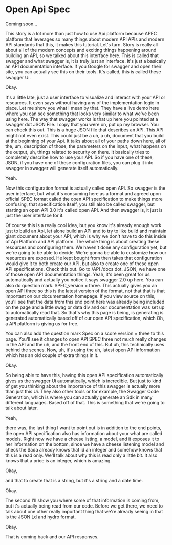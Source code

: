 # Open Api Spec

Coming soon...

This story is a lot more than just how to use Api platform because APEC platform that
leverages so many things about modern API APIs and modern API standards that this, it
makes this tutorial. Let's turn. Story is really all about all of the modern concepts
and exciting things happening around building an API, so we talked about this
interface here. This is called that swagger and what swagger is, it is truly just an
interface. It's just a basically an API documentation interface. If you Google for
swagger and open their site, you can actually see this on their tools. It's called,
this is called these swagger Ui.

Okay.

It's a little late, just a user interface to visualize and interact with your API or
resources. It even says without having any of the implementation logic in place. Let
me show you what I mean by that. They have a live demo here where you can see
something that looks very similar to what we've been using here. The way that swagger
works is that up here you pointed at a swagger dot JSON File. I copy that you were
on, put up my browser. You can check this out. This is a huge JSON file that
describes an API. This API might not even exist. This could just be a uh, a uh,
document that you build at the beginning of your Api. It talks about all of your
paths down here, all of the, um, description of those, the parameters on the input,
what happens on the output, uh, things related to security on there. It basically
tries to completely describe how to use your API. So if you have one of these, JSON,
if you have one of these configuration files, you can plug it into swagger in swagger
will generate itself automatically.

Yeah.

Now this configuration format is actually called open API. So swagger is the user
interface, but what it's consuming here as a format and agreed upon official SPEC
format called the open API specification to make things more confusing, that
specification itself, you still also be called swagger, but starting an open API 3.0
it's called open API. And then swagger is, it just is just the user interface for it.

Of course this is a really cool idea, but you know it's already enough work just to
build an Api, let alone build an API and to try to like build and maintain giant
document about your API, which is why we don't have to do this inside of Api Platform
and API platform. The whole thing is about creating these resources and configuring
them. We haven't done any configuration yet, but we're going to be able to decide.
We're gonna be able to customize how our resources are exposed. He kept bought from
then takes that configuration would give it to both create our API, but also to
create one of these open API specifications. Check this out. Go to /API /docs dot.
JSON, we have one of those open API documentation things. Yeah, it's been great for
us automatically and actually you notice it says swagger 2.0 up here. You can also do
question mark. SPEC_version = three. This actually gives you an open API three so
this is the latest version of the format, not that that is that important on our
documentation homepage. If you view source on this, you'll see that the data from
this end point here was already being included on the page and a little swag or data
div and our documentation was set up to automatically read that. So that's why this
page is being, is generating is generated automatically based off of our open API
specification, which Oh, a API platform is giving us for free.

You can also add the question mark Spec on a score version = three to this page.
You'll see it changes to open API SPEC three not much really changes in the API and
the uh, and the front end of this. But uh, this technically uses behind the scenes.
Now, uh, it's using the uh, latest open API information which has an old couple of
extra things in it.

Okay.

So being able to have this, having this open API specification automatically gives us
the swagger Ui automatically, which is incredible. But just to kind of get you
thinking about the importance of this swagger is actually more than just this Ui.
They also other tools or for example, the Swagger Code Generation, which is where you
can actually generate an Sdk in many different languages. Based off of that. This is
something that we're going to talk about later.

Yeah,

there was, the last thing I want to point out is in addition to the end points, the
open API specification also has information about your what are called models. Right
now we have a cheese listing, a model, and it exposes it to her information on the
bottom, since we have a cheese listening model and check the Sada already knows that
id an integer and somehow knows that this is a read only. We'll talk about why this
is read only a little bit. It also knows that a price is an integer, which is
amazing.

Okay,

and that to create that is a string, but it's a string and a date time.

Okay.

The second I'll show you where some of that information is coming from, but it's
actually being read from our code. Before we get there, we need to talk about one
other really important thing that we're already seeing in that is the JSON Ld and
hydro format.

Okay.

That is coming back and our API responses.
